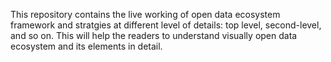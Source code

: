 This repository contains the live working of open data ecosystem framework and stratgies at different level of details: top level, second-level, and so on. This will help the readers to understand visually open data ecosystem and its elements in detail. 
